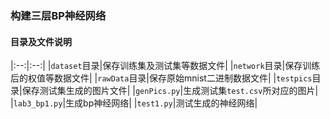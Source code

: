 ### 构建三层BP神经网络

#### 目录及文件说明

|:--:|:--:|
|`dataset`目录|保存训练集及测试集等数据文件|
|`network`目录|保存训练后的权值等数据文件|
|`rawData`目录|保存原始mnist二进制数据文件|
|`testpics`目录|保存测试集生成的图片文件|
|`genPics.py`|生成测试集`test.csv`所对应的图片|
|`lab3_bp1.py`|生成bp神经网络|
|`test1.py`|测试生成的神经网络|